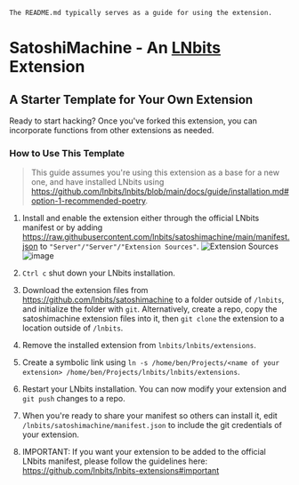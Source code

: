 `The README.md typically serves as a guide for using the extension.`

# SatoshiMachine - An [LNbits](https://github.com/lnbits/lnbits) Extension

## A Starter Template for Your Own Extension

Ready to start hacking? Once you've forked this extension, you can incorporate functions from other extensions as needed.

### How to Use This Template

> This guide assumes you're using this extension as a base for a new one, and have installed LNbits using https://github.com/lnbits/lnbits/blob/main/docs/guide/installation.md#option-1-recommended-poetry.

1. Install and enable the extension either through the official LNbits manifest or by adding https://raw.githubusercontent.com/lnbits/satoshimachine/main/manifest.json to `"Server"/"Server"/"Extension Sources"`. ![Extension Sources](https://i.imgur.com/MUGwAU3.png) ![image](https://github.com/lnbits/satoshimachine/assets/33088785/4133123b-c747-4458-ba6c-5cc7c0f124d8)

2. `Ctrl c` shut down your LNbits installation.
3. Download the extension files from https://github.com/lnbits/satoshimachine to a folder outside of `/lnbits`, and initialize the folder with `git`. Alternatively, create a repo, copy the satoshimachine extension files into it, then `git clone` the extension to a location outside of `/lnbits`.
4. Remove the installed extension from `lnbits/lnbits/extensions`.
5. Create a symbolic link using `ln -s /home/ben/Projects/<name of your extension> /home/ben/Projects/lnbits/lnbits/extensions`.
6. Restart your LNbits installation. You can now modify your extension and `git push` changes to a repo.
7. When you're ready to share your manifest so others can install it, edit `/lnbits/satoshimachine/manifest.json` to include the git credentials of your extension.
8. IMPORTANT: If you want your extension to be added to the official LNbits manifest, please follow the guidelines here: https://github.com/lnbits/lnbits-extensions#important
